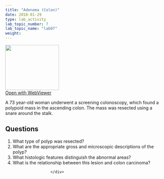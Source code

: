```yaml
---
title: "Adenoma (Colon)"
date: 2018-01-29
type: lab_activity
lab_topic_number: 7
lab_topic_name: "lab07"
weight: 
---
```

<div class="entrybody">
						<div class="thumbnail"> <a href="http://virtualslides.cumc.columbia.edu/GI%20Path%2004.svs/view.apml?" target="_blank"><img alt="" src="http://pathologylab.ccnmtl.columbia.edu/assets/images/slide_GIpath04.jpg" width="170" height="143" class="mt-image-left"></a><br><a href="http://virtualslides.cumc.columbia.edu/GI%20Path%2004.svs/view.apml?" target="_blank">Open with WebViewer</a> </div>

<p>A 73 year-old woman underwent a screening colonoscopy, which found a polypoid mass in the ascending colon. The mass was resected using a snare around the stalk.<br clear="all"></p>

<h2>Questions</h2>


<ol>
<li>What type of polyp was resected? </li>
<li> What are the appropriate gross and microscopic descriptions of the polyp? </li>
<li> What histologic features distinguish the abnormal areas? </li>
<li> What is the relationship between this lesion and colon carcinoma? </li>
</ol>


						
						</div>